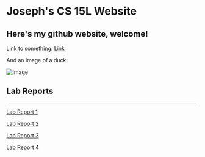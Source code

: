 Joseph's CS 15L Website
========

Here's my github website, welcome!
---------------------------------

Link to something: [Link](https://www.youtube.com/shorts/a8huLUKkZ08)

And an image of a duck:

![Image](https://hips.hearstapps.com/hmg-prod.s3.amazonaws.com/images/how-to-keep-ducks-call-ducks-1615457181.jpg?resize=640:*)


Lab Reports
----
***

[Lab Report 1](https://thejoeship.github.io/-cse15l-lab-reports/lab-report-1-week-2.html)

[Lab Report 2](https://thejoeship.github.io/-cse15l-lab-reports/lab-report-2-week-4.html)

[Lab Report 3](https://thejoeship.github.io/-cse15l-lab-reports/lab-report-3-week-6.html)

[Lab Report 4](https://thejoeship.github.io/-cse15l-lab-reports/lab-report-4-week-8.html)